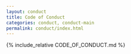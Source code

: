 ```yaml
---
layout: conduct
title: Code of Conduct
categories: conduct, conduct-main
permalink: conduct/index.html
---
```


{% include_relative CODE_OF_CONDUCT.md %}
